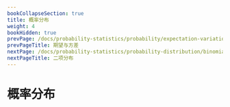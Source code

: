 ```yaml
---
bookCollapseSection: true
title: 概率分布
weight: 4
bookHidden: true
prevPage: /docs/probability-statistics/probability/expectation-variation
prevPageTitle: 期望与方差
nextPage: /docs/probability-statistics/probability-distribution/binomial-distribution
nextPageTitle: 二项分布
---
```


# 概率分布

